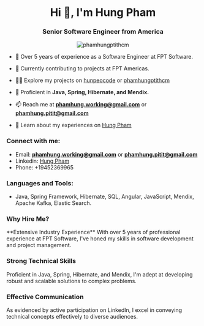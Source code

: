 
<h1 align="center">Hi 👋, I'm Hung Pham</h1>
<h3 align="center">Senior Software Engineer from America</h3>

<p align="center"> 
  <img src="https://komarev.com/ghpvc/?username=phamhungptithcm&label=Profile%20views&color=0e75b6&style=flat" alt="phamhungptithcm" /> 
</p>

- 🔭 Over 5 years of experience as a Software Engineer at FPT Software.

- 🌱 Currently contributing to projects at FPT Americas.

- 👨‍💻 Explore my projects on [hunpeocode](https://github.com/hunpeocode) or [phamhungptithcm](https://github.com/phamhungptithcm)

- 💬  Proficient in **Java, Spring, Hibernate, and Mendix.**

- 📫 Reach me at **phamhung.working@gmail.com** or **phamhung.pitit@gmail.com**

- 📄 Learn about my experiences on [Hung Pham](https://www.linkedin.com/in/hunpham/)

<h3 align="left">Connect with me:</h3>

- Email: **phamhung.working@gmail.com** or **phamhung.pitit@gmail.com**
- Linkedin: [Hung Pham](https://www.linkedin.com/in/hunpham/)
- Phone: +19452369965 

<h3 align="left">Languages and Tools:</h3>

- Java, Spring Framework, Hibernate, SQL, Angular, JavaScript, Mendix, Apache Kafka, Elastic Search.
<h3 align="left">Why Hire Me?</h3>
**Extensive Industry Experience**
With over 5 years of professional experience at FPT Software, I've honed my skills in software development and project management.

<h3 align="left">Strong Technical Skills</h3>
Proficient in Java, Spring, Hibernate, and Mendix, I'm adept at developing robust and scalable solutions to complex problems.

<h3 align="left">Effective Communication</h3>
As evidenced by active participation on LinkedIn, I excel in conveying technical concepts effectively to diverse audiences.

